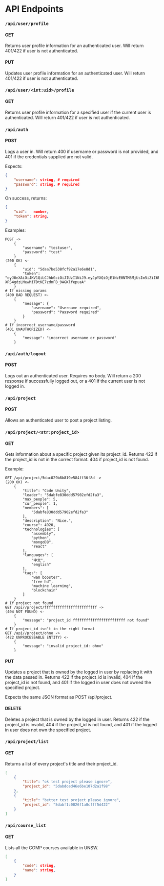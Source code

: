 
# API Endpoints

### `/api/user/profile`

#### GET
Returns user profile information for an authenticated user. Will return 401/422 if user is not authenticated.

#### PUT
Updates user profile information for an authenticated user. Will return 401/422 if user is not authenticated.

### `/api/user/<int:uid>/profile`

#### GET
Returns user profile information for a specified user if the current user is authenticated. Will return 401/422 if user is not authenticated.

### `/api/auth`

#### POST
Logs a user in. Will return 400 if username or password is not provided, and 401 if the credentials supplied are not valid.

Expects:

```json
{
    "username": string, # required
    "password": string, # required
}
```

On success, returns:

```json
{
    "uid":   number,
    "token": string,
}
```

Examples:

```
POST ->
    {
        "username": "testuser",
        "password": "test"
    }
(200 OK) <-
    {
        "uid": "5daa7be538fcf92a17e6e8d1",
        "token": "eyJ0eXAiOiJKV1QiLCJhbGciOiJIUzI1NiJ9.eyJpYXQiOjE1NzE0NTM5MjUsIm5iZiI6MTU3MTQ1MzkyNSwianRpIjoiY2NmMDU1OWEtNzE3NS00Yzg5LTg2N2ItOGMzYjE1N2MxMjE5IiwiZXhwIjoxNTcxNDU0ODI1LCJpZGVudGl0eSI6IjVkYWE3YmU1MzhmY2Y5MmExN2U2ZThkMSIsImZyZXNoIjpmYWxzZSwidHlwZSI6ImFjY2VzcyJ9.DPmOF4-XRS4gdzLMewMiTDtKE7zdnFB_9AGKlfepuaA"
    }
# If missing params
(400 BAD REQUEST) <-
    {
        "message": {
            "username": "Username required",
            "password": "Password required"
        }
    }
# If incorrect username/password
(401 UNAUTHORIZED) <-
    {
        "message": "incorrect username or password"
    }
```

### `/api/auth/logout`

#### POST
Logs out an authenticated user. Requires no body. Will return a 200 response if successfully logged out, or a 401 if the current user is not logged in.

### `/api/project`

#### POST
Allows an authenticated user to post a project listing.

### `/api/project/<str:project_id>`

#### GET
Gets information about a specific project given its project_id. Returns 422 if
the project_id is not in the correct format. 404 if project_id is not found.

Example:
```
GET /api/project/5dac029b8b819e584ff36f8d ->
(200 OK) <-
    {
        "title": "Code Unity",
        "leader": "5dabfe830ddd57902efd2fa3",
        "max_people": 5,
        "cur_people": 1,
        "members": [
            "5dabfe830ddd57902efd2fa3"
        ],
        "description": "Nice.",
        "course": 4920,
        "technologies": [
            "assembly",
            "python",
            "mongoDB",
            "react"
        ],
        "languages": [
            "中文",
            "english"
        ],
        "tags": [
            "wam booster",
            "free hd",
            "machine learning",
            "blockchain"
        ]
    }
# If project not found
GET /api//project/ffffffffffffffffffffffff ->
(404 NOT FOUND) <-
    {
        "message": "project_id ffffffffffffffffffffffff not found"
    }
# If project_id isn't in the right format
GET /api//project/ohno ->
(422 UNPROCESSABLE ENTITY) <-
    {
        "message": "invalid project_id: ohno"
    }
```

#### PUT
Updates a project that is owned by the logged in user by replacing it
with the data passed in. Returns 422 if the project_id is invalid, 404 if
the project_id is not found, and 401 if the logged in user does not owned
the specified project.

Expects the same JSON format as POST /api/project.

#### DELETE
Deletes a project that is owned by the logged in user. Returns 422 if the
project_id is invalid, 404 if the project_id is not found, and 401 if the
logged in user does not own the specified project.

### `/api/project/list`

#### GET
Returns a list of every project's title and their project_id.

```json
[
    {
        "title": "ok test project please ignore",
        "project_id": "5dabdced46e6be107d2a1f98"
    },
    {
        "title": "better test project please ignore",
        "project_id": "5dabf1c0026f1a0cfff5d422"
    }
]
```

### `/api/course_list`
#### GET
Lists all the COMP courses available in UNSW.
```json
[
    {
        "code": string,
        "name": string,
    }
]
```
